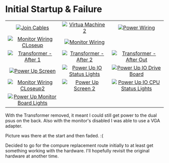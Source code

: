 # Initial Startup & Failure

|     |     |     |
|:---:|:---:|:---:|
| [![][Sjointcables]][Ljointcables] | [![][Svrmachine2]][Lvrmachine2] | [![][StransformerWires]][LtransformerWires] |
| [![][SmonitorWires]][LmonitorWires] | [![][SmonitorWires2]][LmonitorWires2] |    |
| [![][StransformerOuch1]][LtransformerOuch1] | [![][StransformerOuch2]][LtransformerOuch2]  | [![][StransformerOuch3]][LtransformerOuch3]  |
| [![][SscreenOuch1]][LscreenOuch1] | [![][SscreenOuch2]][LscreenOuch2]   | [![][SscreenOuch3]][LscreenOuch3]   |
| [![][SscreenOuch4]][LscreenOuch4]  | [![][SscreenOuch5]][LscreenOuch5]   | [![][SscreenOuch6]][LscreenOuch6]   |
| [![][SscreenOuch7]][LscreenOuch7]  |    |   |


With the Transformer removed, it meant I could still get power to the dual psus on the back. Also with the monitor's disabled I was able to use a VGA adapter.

Picture was there at the start and then faded. :(

Decided to go for the compure replacement route initially to at least get something working with the hardware. 
I'll hopefully revisit the original hardware at another time.


[Ljointcables]: images/IMG_20190427_132428_Large.jpg "Join Cables"
[Lvrmachine2]: images/IMG_20190427_132444_Large.jpg "Virtua Machine 2"
[LtransformerWires]: images/IMG_20190427_132537_Large.jpg "Power Wiring"
[LmonitorWires]: images/IMG_20190427_183038_Large.jpg "Monitor Wiring CLoseup"
[LmonitorWires2]: images/IMG_20190427_183118_Large.jpg "Monitor Wiring "
[LtransformerOuch1]: images/IMG_20190427_184148_Large.jpg "Transformer - After 1"
[LtransformerOuch2]: images/IMG_20190427_185101_Large.jpg "Transformer - After 2"
[LtransformerOuch3]: images/IMG_20190427_213543_Large.jpg "Transformer - After Out"
[LscreenOuch1]: images/IMG_20190428_143259_Large.jpg "Power Up Screen"
[LscreenOuch2]: images/IMG_20190428_143649_Large.jpg "Power Up IO Status Lights"
[LscreenOuch3]: images/IMG_20190428_143802_Large.jpg "Power Up IO Drive Board"
[LscreenOuch4]: images/IMG_20190428_143955_Large.jpg "Monitor Wiring CLoseup2"
[LscreenOuch5]: images/IMG_20190428_144430_Large.jpg "Power Up Screen 2"
[LscreenOuch6]: images/IMG_20190428_144624_Large.jpg "Power Up IO CPU Status Lights"
[LscreenOuch7]: images/IMG_20190429_201315_Large.jpg "Power Up Monitor Board Lights"

[Sjointcables]: images/IMG_20190427_132428_Small.jpg "Join Cables"
[Svrmachine2]: images/IMG_20190427_132444_Small.jpg "Virtua Machine 2"
[StransformerWires]: images/IMG_20190427_132537_Small.jpg "Power Wiring"
[SmonitorWires]: images/IMG_20190427_183038_Small.jpg "Monitor Wiring CLoseup"
[SmonitorWires2]: images/IMG_20190427_183118_Small.jpg "Monitor Wiring "
[StransformerOuch1]: images/IMG_20190427_184148_Small.jpg "Transformer - After 1"
[StransformerOuch2]: images/IMG_20190427_185101_Small.jpg "Transformer - After 2"
[StransformerOuch3]: images/IMG_20190427_213543_Small.jpg "Transformer - After Out"
[SscreenOuch1]: images/IMG_20190428_143259_Small.jpg "Power Up Screen"
[SscreenOuch2]: images/IMG_20190428_143649_Small.jpg "Power Up IO Status Lights"
[SscreenOuch3]: images/IMG_20190428_143802_Small.jpg "Power Up IO Drive Board"
[SscreenOuch4]: images/IMG_20190428_143955_Small.jpg "Monitor Wiring CLoseup2"
[SscreenOuch5]: images/IMG_20190428_144430_Small.jpg "Power Up Screen 2"
[SscreenOuch6]: images/IMG_20190428_144624_Small.jpg "Power Up IO CPU Status Lights"
[SscreenOuch7]: images/IMG_20190429_201315_Small.jpg "Power Up Monitor Board Lights"